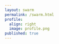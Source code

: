 ```yaml
---
layout: swarm
permalink: /swarm.html
profile:
  align: right
  image: profile.png
published: true
---
```

